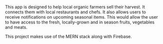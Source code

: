 This app is designed to help local organic farmers sell their harvest.  It connects them with local restaurants and chefs.  It also allows users to receive notifications on upcoming seasonal items.  This would allow the user to have access to the fresh, locally-grown and in season fruits, vegetables and meats.  

This project makes use of the MERN stack along with Firebase.
